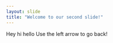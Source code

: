 ```yaml
---
layout: slide
title: "Welcome to our second slide!"
---
```

Hey hi hello
Use the left arrow to go back!
